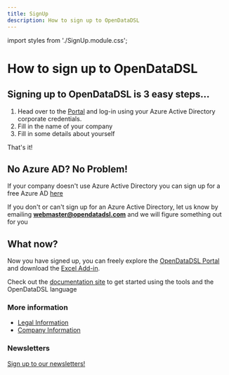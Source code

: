 ```yaml
---
title: SignUp
description: How to sign up to OpenDataDSL
---
```

import styles from './SignUp.module.css';

<link href="//cdn-images.mailchimp.com/embedcode/classic-071822.css" rel="stylesheet" type="text/css" />

How to sign up to OpenDataDSL
=======

## Signing up to OpenDataDSL is 3 easy steps...

1. Head over to the [Portal](https://portal.opendatadsl.com/authentication/login) and log-in using your Azure Active 
Directory corporate credentials.
2. Fill in the name of your company
3. Fill in some details about yourself

That's it!

## No Azure AD? No Problem!
If your company doesn't use Azure Active Directory you can sign up for a free Azure AD [here](https://docs.microsoft.com/en-us/windows/client-management/mdm/register-your-free-azure-active-directory-subscription)

If you don't or can't sign up for an Azure Active Directory, let us know by emailing **webmaster@opendatadsl.com** and we will figure something out for you

## What now?
Now you have signed up, you can freely explore the [OpenDataDSL Portal](https://doc.opendatadsl.com/docs/user/portal) 
and download the [Excel Add-in](https://doc.opendatadsl.com/docs/user/excel).

Check out the [documentation site](https://doc.opendatadsl.com/) to get started using the tools and the OpenDataDSL language

### More information

* [Legal Information](legal/Legal-Notices)
* [Company Information](AboutUs)

### Newsletters

<a target="_blank" href="http://eepurl.com/ih0lVr">Sign up to our newsletters!</a>